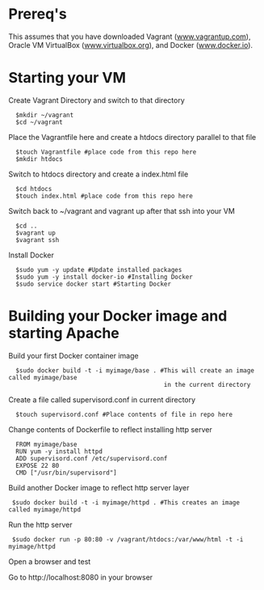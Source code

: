 # Prereq's 

This assumes that you have downloaded Vagrant (www.vagrantup.com), Oracle VM VirtualBox 
(www.virtualbox.org), and Docker (www.docker.io). 

# Starting your VM

  Create Vagrant Directory and switch to that directory  
```
  $mkdir ~/vagrant
  $cd ~/vagrant 
```

  Place the Vagrantfile here and create a htdocs directory parallel to that file
```
  $touch Vagrantfile #place code from this repo here
  $mkdir htdocs
```

  Switch to htdocs directory and create a index.html file
```
  $cd htdocs
  $touch index.html #place code from this repo here
```

  Switch back to ~/vagrant and vagrant up after that ssh into your VM
```
  $cd ..
  $vagrant up
  $vagrant ssh
```

  Install Docker
```
  $sudo yum -y update #Update installed packages
  $sudo yum -y install docker-io #Installing Docker
  $sudo service docker start #Starting Docker
```

# Building your Docker image and starting Apache

  Build your first Docker container image
```
  $sudo docker build -t -i myimage/base . #This will create an image called myimage/base 
                                           in the current directory
```

  Create a file called supervisord.conf in current directory  
```
  $touch supervisord.conf #Place contents of file in repo here
```

 Change contents of Dockerfile to reflect installing http server
```
  FROM myimage/base
  RUN yum -y install httpd
  ADD supervisord.conf /etc/supervisord.conf
  EXPOSE 22 80 
  CMD ["/usr/bin/supervisord"]
```

 Build another Docker image to reflect http server layer
```
 $sudo docker build -t -i myimage/httpd . #This creates an image called myimage/httpd
```

 Run the http server 
```
 $sudo docker run -p 80:80 -v /vagrant/htdocs:/var/www/html -t -i myimage/httpd
```

 Open a browser and test 

 Go to http://localhost:8080 in your browser

 
